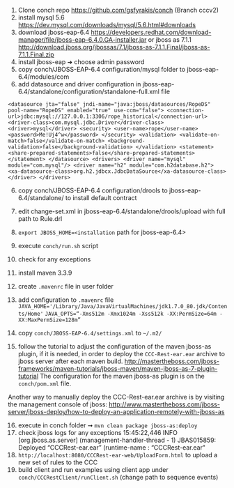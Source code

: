 1. Clone conch repo https://github.com/gsfyrakis/conch (Branch cccv2)
2. install mysql 5.6 https://dev.mysql.com/downloads/mysql/5.6.html#downloads
3. download jboss-eap-6.4 https://developers.redhat.com/download-manager/file/jboss-eap-6.4.0.GA-installer.jar or jboss as 7.1.1 http://download.jboss.org/jbossas/7.1/jboss-as-7.1.1.Final/jboss-as-7.1.1.Final.zip
4. install jboss-eap ➜ choose admin password
5. copy conch/JBOSS-EAP-6.4 configuration/mysql folder to jboss-eap-6.4/modules/com
6. add datasource and driver configuration in jboss-eap-6.4/standalone/configuration/standalone-full.xml file

`<datasource jta="false" jndi-name="java:jboss/datasources/RopeDS" pool-name="RopeDS" enabled="true" use-ccm="false">
                    <connection-url>jdbc:mysql://127.0.0.1:3306/rope_historical</connection-url>
                    <driver-class>com.mysql.jdbc.Driver</driver-class>
                    <driver>mysql</driver>
                    <security>
                        <user-name>rope</user-name>
                        <password>Me!Uj4^w</password>
                    </security>
                    <validation>
                        <validate-on-match>false</validate-on-match>
                        <background-validation>false</background-validation>
                    </validation>
                    <statement>
                        <share-prepared-statements>false</share-prepared-statements>
                    </statement>
                </datasource>
                <drivers>
                    <driver name="mysql" module="com.mysql"/>
                    <driver name="h2" module="com.h2database.h2">
                        <xa-datasource-class>org.h2.jdbcx.JdbcDataSource</xa-datasource-class>
                    </driver>
                </drivers>`

6. copy conch/JBOSS-EAP-6.4 configuration/drools to  jboss-eap-6.4/standalone/ to install default contract
7. edit change-set.xml in  jboss-eap-6.4/standalone/drools/upload with full path to Rule.drl   
8. `export JBOSS_HOME=<installation` path for jboss-eap-6.4>
9. execute `conch/run.sh` script 
10. check for any exceptions
11. install maven 3.3.9
12. create `.mavenrc` file in user folder 
13. add  configuration to `.mavenrc`  file
`JAVA_HOME='/Library/Java/JavaVirtualMachines/jdk1.7.0_80.jdk/Contents/Home'`
`JAVA_OPTS=“-Xms512m -Xmx1024m -Xss512k -XX:PermSize=64m -XX:MaxPermSize=128m”`

14. copy `conch/JBOSS-EAP-6.4/settings.xml` to `~/.m2/`
15. follow the tutorial to adjust the configuration of the maven jboss-as plugin, if it is needed, in order to deploy the `CCC-Rest-ear.ear` archive to jboss server after each maven build.  http://mastertheboss.com/jboss-frameworks/maven-tutorials/jboss-maven/maven-jboss-as-7-plugin-tutorial
The configuration for the maven jboss-as plugin is on the `conch/pom.xml` file.

Another way to manually deploy the CCC-Rest-ear.ear archive is by visiting the management console of jboss: http://www.mastertheboss.com/jboss-server/jboss-deploy/how-to-deploy-an-application-remotely-with-jboss-as  

16. execute in conch folder ➞ `mvn clean package jboss-as:deploy`
17. check jboss logs for any exceptions
    15:45:22,446 INFO  [org.jboss.as.server] (management-handler-thread - 1) JBAS015859: Deployed “CCCRest-ear.ear” (runtime-name : “CCCRest-ear.ear"
18. `http://localhost:8080/CCCRest-ear-web/UploadForm.html` to upload a new set of rules to the CCC
19. build client and run examples using client app under `conch/CCCRestClient/runClient.sh` (change path to sequence events) 
